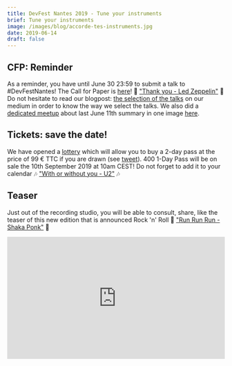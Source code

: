 ```yaml
---
title: DevFest Nantes 2019 - Tune your instruments
brief: Tune your instruments
image: /images/blog/accorde-tes-instruments.jpg
date: 2019-06-14
draft: false
---
```


## CFP: Reminder
As a reminder, you have until June 30 23:59 to submit a talk to #DevFestNantes!
The Call for Paper is [here](https://conference-hall.io/public/event/o2j0dYZDa0W1Ils3kO0z)! 🎸 ["Thank you - Led Zeppelin"](https://www.youtube.com/watch?v=u1z4vkPWkLQ) 🎸
Do not hesitate to read our blogpost: [the selection of the talks](https://medium.com/devfest-nantes/la-s%C3%A9lection-des-talks-842a622af11a) on our medium in order to know the way we select the talks.
We also did a [dedicated meetup](https://www.meetup.com/en-GB/GDG-Nantes/events/261668797/) about last June 11th summary in one image [here](https://twitter.com/gdgnantes/status/1138497945681170432).

## Tickets: save the date!
We have opened a [lottery](https://www.billetweb.fr/devfest-Nantes-2019) which will allow you to buy a 2-day pass at the price of 99 € TTC if you are drawn (see [tweet](https://twitter.com/devfestnantes/status/1125388292986265600)).
400 1-Day Pass will be on sale the 10th September 2019 at 10am CEST! Do not forget to add it to your calendar 🎶 ["With or without you - U2"](https://www.youtube.com/watch?v=6DeDzsCGbsQ) 🎶

## Teaser
Just out of the recording studio, you will be able to consult, share, like the teaser of this new edition that is announced Rock 'n' Roll 🎸 ["Run Run Run - Shaka Ponk"](https://www.youtube.com/watch?v=eVMBs_I8iqk) 🎸

<div style="position: relative; padding-bottom: 56.25%; height: 0; overflow: hidden;">
    <iframe src="https://www.youtube.com/embed/o7BzM-yAz_M" frameborder="0" allow="accelerometer; autoplay; encrypted-media; gyroscope; picture-in-picture" allowfullscreen style="position: absolute; top: 0; left: 0; width: 100%; height: 100%; border:0;"></iframe>
</div>